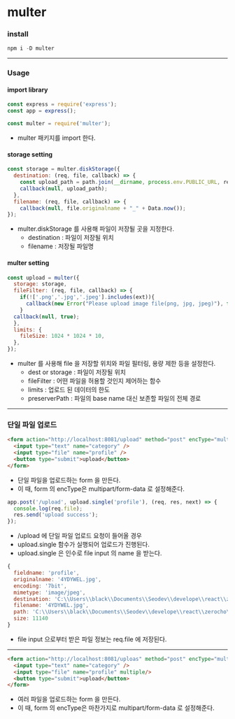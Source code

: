 # multer

### install
``` javascript
npm i -D multer
```
---

### Usage
#### import library
``` javascript
const express = require('express');
const app = express();

const multer = require('multer');
```
+ multer 패키지를 import 한다.


#### storage setting
``` javascript
const storage = multer.diskStorage({
  destination: (req, file, callback) => {
    const upload_path = path.join(__dirname, process.env.PUBLIC_URL, req.body.category);
    callback(null, upload_path);
  },
  filename: (req, file, callback) => {
    callback(null, file.originalname + "_" + Data.now());
});
```
+ multer.diskStorage 를 사용해 파일이 저장될 곳을 지정한다.
  + destination : 파일이 저장될 위치
  + filename : 저장될 파일명


#### multer setting
``` javascript
const upload = multer({
  storage: storage,
  fileFilter: (req, file, callback) => {
    if(!['.png','.jpg','.jpeg'].includes(ext)){
      callback(new Error("Please upload image file(png, jpg, jpeg)"), false);
    }
  callback(null, true);
  },
  limits: {
    fileSize: 1024 * 1024 * 10,
  },
});
```
+ multer 를 사용해 file 을 저장할 위치와 파일 필터링, 용량 제한 등을 설정한다.
  + dest or storage : 파일이 저장될 위치
  + fileFilter : 어떤 파일을 허용할 것인지 제어하는 함수
  + limits : 업로드 된 데이터의 한도
  + preserverPath : 파일의 base name 대신 보존할 파일의 전체 경로


---
### 단일 파일 업로드
``` html
<form action="http://localhost:8081/upload" method="post" encType="multipart/form-data">
  <input type="text" name="category" />
  <input type="file" name="profile" />
  <button type="submit">upload</button>
</form>
```
+ 단일 파일을 업로드하는 form 을 만든다.
+ 이 때, form 의 encType은 multipart/form-data 로 설정해준다.


``` javascript
app.post('/upload', upload.single('profile'), (req, res, next) => {
  console.log(req.file);
  res.send('upload success');
});
```
+ /upload 에 단일 파일 업로드 요청이 들어올 경우
+ upload.single 함수가 실행되어 업로드가 진행된다.
+ upload.single 은 인수로 file input 의 name 을 받는다.
``` javascript
{
  fieldname: 'profile',
  originalname: '4YDYWEL.jpg',
  encoding: '7bit',
  mimetype: 'image/jpeg',
  destination: 'C:\\Users\\black\\Documents\\Seodev\\develope\\react\\zerocho\\server\\public\\products',      
  filename: '4YDYWEL.jpg',
  path: 'C:\\Users\\black\\Documents\\Seodev\\develope\\react\\zerocho\\server\\public\\products\\4YDYWEL.jpg',
  size: 11140
} 
```
+ file input 으로부터 받은 파일 정보는 req.file 에 저장된다.


---
``` html
<form action="http://localhost:8081/uploas" method="post" encType="multipart/form-data">
  <input type="text" name="category" />
  <input type="file" name="profile" multiple/>
  <button type="submit">upload</button>
</form>
```
+ 여러 파일을 업로드하는 form 을 만든다.
+ 이 때, form 의 encType은 마찬가지로 multipart/form-data 로 설정해준다.
